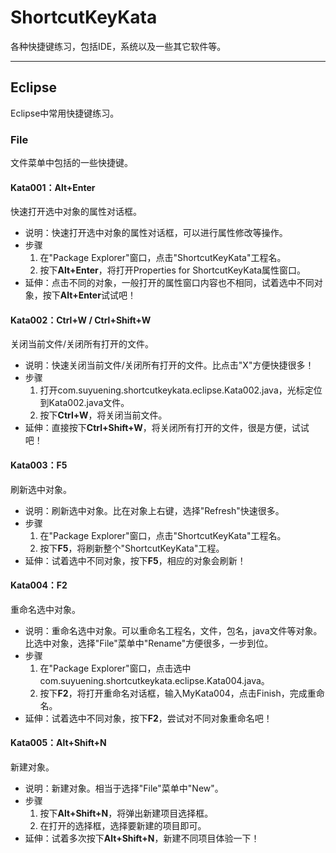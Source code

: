 # ShortcutKeyKata
各种快捷键练习，包括IDE，系统以及一些其它软件等。

---

## Eclipse
Eclipse中常用快捷键练习。

### File
文件菜单中包括的一些快捷键。

#### Kata001：Alt+Enter

快速打开选中对象的属性对话框。

* 说明：快速打开选中对象的属性对话框，可以进行属性修改等操作。
* 步骤
    1. 在"Package Explorer"窗口，点击"ShortcutKeyKata"工程名。
    2. 按下**Alt+Enter**，将打开Properties for ShortcutKeyKata属性窗口。
* 延伸：点击不同的对象，一般打开的属性窗口内容也不相同，试着选中不同对象，按下**Alt+Enter**试试吧！

#### Kata002：Ctrl+W / Ctrl+Shift+W

关闭当前文件/关闭所有打开的文件。

* 说明：快速关闭当前文件/关闭所有打开的文件。比点击"X"方便快捷很多！
* 步骤
    1. 打开com.suyuening.shortcutkeykata.eclipse.Kata002.java，光标定位到Kata002.java文件。
    2. 按下**Ctrl+W**，将关闭当前文件。
* 延伸：直接按下**Ctrl+Shift+W**，将关闭所有打开的文件，很是方便，试试吧！

#### Kata003：F5

刷新选中对象。

* 说明：刷新选中对象。比在对象上右键，选择"Refresh"快速很多。
* 步骤
    1. 在"Package Explorer"窗口，点击"ShortcutKeyKata"工程名。
    2. 按下**F5**，将刷新整个"ShortcutKeyKata"工程。
* 延伸：试着选中不同对象，按下**F5**，相应的对象会刷新！

#### Kata004：F2

重命名选中对象。

* 说明：重命名选中对象。可以重命名工程名，文件，包名，java文件等对象。比选中对象，选择"File"菜单中"Rename"方便很多，一步到位。
* 步骤
    1. 在"Package Explorer"窗口，点击选中com.suyuening.shortcutkeykata.eclipse.Kata004.java。
    2. 按下**F2**，将打开重命名对话框，输入MyKata004，点击Finish，完成重命名。
* 延伸：试着选中不同对象，按下**F2**，尝试对不同对象重命名吧！

#### Kata005：Alt+Shift+N

新建对象。

* 说明：新建对象。相当于选择"File"菜单中"New"。
* 步骤
    1. 按下**Alt+Shift+N**，将弹出新建项目选择框。
    2. 在打开的选择框，选择要新建的项目即可。
* 延伸：试着多次按下**Alt+Shift+N**，新建不同项目体验一下！
